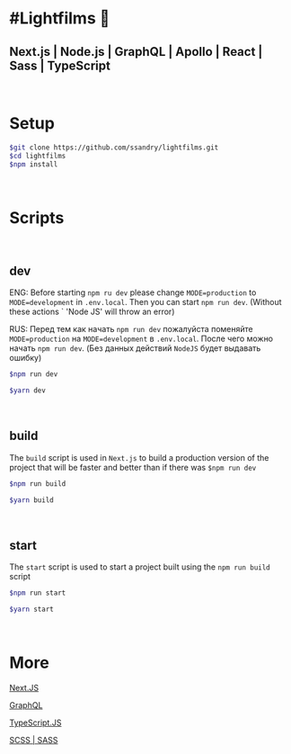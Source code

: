 # #Lightfilms 📀

## Next.js | Node.js | GraphQL | Apollo | React | Sass | TypeScript

<br />

# Setup

```sh
$git clone https://github.com/ssandry/lightfilms.git
$cd lightfilms
$npm install
```

<br />

# Scripts

<br />

## dev

ENG: Before starting `npm ru dev` please change `MODE=production` to `MODE=development` in `.env.local`. Then you can start `npm run dev`. (Without these actions ` 'Node JS' will throw an error)

RUS: Перед тем как начать `npm run dev` пожалуйста поменяйте `MODE=production` на `MODE=development` в `.env.local`. После чего можно начать `npm run dev`. (Без данных действий `NodeJS` будет выдавать ошибку)

```sh
$npm run dev
```

```sh
$yarn dev
```

<br />

## build

The `build` script is used in `Next.js` to build a production version of the project that will be faster and better than if there was `$npm run dev`

```sh
$npm run build
```

```sh
$yarn build
```

<br />

## start 

The `start` script is used to start a project built using the `npm run build` script

```sh
$npm run start
```

```sh
$yarn start
```

<br />

# More

<p>
    <a href = "">Next.JS</a>
</p>
<p>
    <a href = "">GraphQL</a>
</p>
<p>
    <a href = "">TypeScript.JS</a>
</p>
<p>
    <a href = "">SCSS | SASS</a>
</p>

